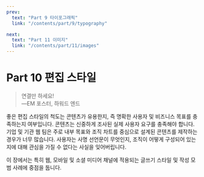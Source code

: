 ```yaml
---
prev:
  text: "Part 9 타이포그래픽"
  link: "/contents/part/9/typography"

next:
  text: "Part 11 이미지"
  link: "/contents/part/11/images"
---
```


# Part 10 편집 스타일

> 연결만 하세요!<br>—EM 포스터, 하워드 엔드

좋은 편집 스타일의 척도는 콘텐츠가 유용한지, 즉 명확한 사용자 및 비즈니스 목표를 충족하는지 여부입니다. 콘텐츠는 신중하게 조사된 실제 사용자 요구를 충족해야 합니다. 기업 및 기관 웹 팀은 주로 내부 목표와 조직 차트를 중심으로 설계된 콘텐츠를 제작하는 경우가 너무 많습니다. 사용자는 사명 선언문이 무엇인지, 조직이 어떻게 구성되어 있는지에 대해 관심을 가질 수 없다는 사실을 잊어버립니다.

이 장에서는 특히 웹, 모바일 및 소셜 미디어 채널에 적용되는 글쓰기 스타일 및 작성 모범 사례에 중점을 둡니다.
